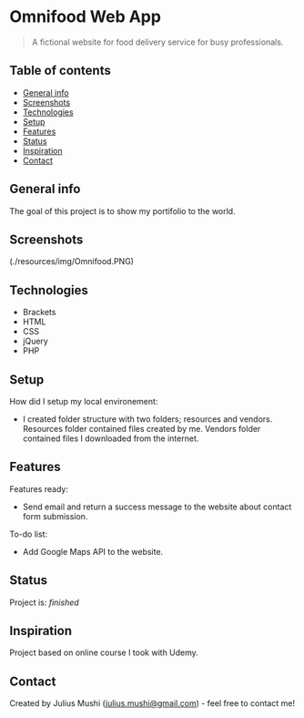 # Omnifood Web App
> A fictional website for food delivery service for busy professionals.

## Table of contents
* [General info](#general-info)
* [Screenshots](#screenshots)
* [Technologies](#technologies)
* [Setup](#setup)
* [Features](#features)
* [Status](#status)
* [Inspiration](#inspiration)
* [Contact](#contact)

## General info
The goal of this project is to show my portifolio to the world.

## Screenshots
(./resources/img/Omnifood.PNG)

## Technologies
* Brackets
* HTML
* CSS
* jQuery
* PHP

## Setup
How did I setup my local environement:
* I created folder structure with two folders; resources and vendors. Resources folder contained files created by me. Vendors folder contained files I downloaded from the internet.

## Features
Features ready:
* Send email and return a success message to the website about contact form submission.

To-do list:
* Add Google Maps API to the website.

## Status
Project is: _finished_

## Inspiration
Project based on online course I took with Udemy.

## Contact
Created by Julius Mushi (julius.mushi@gmail.com) - feel free to contact me!


